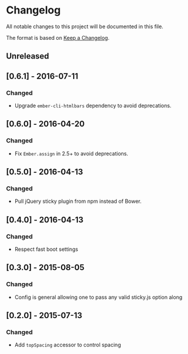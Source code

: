 # Changelog

All notable changes to this project will be documented in this file.

The format is based on [Keep a Changelog](http://keepachangelog.com/en/1.0.0/).

## Unreleased

## [0.6.1] - 2016-07-11
### Changed
- Upgrade `ember-cli-htmlbars` dependency to avoid deprecations.

## [0.6.0] - 2016-04-20
### Changed
- Fix `Ember.assign` in 2.5+ to avoid deprecations.

## [0.5.0] - 2016-04-13
### Changed
- Pull jQuery sticky plugin from npm instead of Bower.

## [0.4.0] - 2016-04-13
### Changed
- Respect fast boot settings

## [0.3.0] - 2015-08-05
### Changed
- Config is general allowing one to pass any valid sticky.js option along

## [0.2.0] - 2015-07-13
### Changed
- Add `topSpacing` accessor to control spacing
